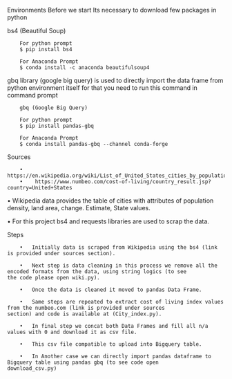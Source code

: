 Environments
Before we start Its necessary to download few packages in python

bs4 (Beautiful Soup)
       
        For python prompt
        $ pip install bs4                         

        For Anaconda Prompt
        $ conda install -c anaconda beautifulsoup4 

gbq library (google big query) is used to directly import the data frame from python environment itself for that you need to           run this command in command prompt

        gbq (Google Big Query)

        For python prompt
        $ pip install pandas-gbq

        For Anaconda Prompt
        $ conda install pandas-gbq --channel conda-forge
        
Sources 

        •	 https://en.wikipedia.org/wiki/List_of_United_States_cities_by_population
        •	 https://www.numbeo.com/cost-of-living/country_result.jsp?country=United+States


•	Wikipedia data provides the table of cities with attributes of population density, land area, change. Estimate, State values.

•	For this project bs4 and requests libraries are used to scrap the data.


Steps

        •	Initially data is scraped from Wikipedia using the bs4 (link is provided under sources section).

        •	Next step is data cleaning in this process we remove all the encoded formats from the data, using string logics (to see                 the code please open wiki.py).

        •	Once the data is cleaned it moved to pandas Data Frame.

        •	Same steps are repeated to extract cost of living index values from the numbeo.com (link is provided under sources                       section) and code is available at (City_index.py).

        •	In final step we concat both Data Frames and fill all n/a values with 0 and download it as csv file.

        •	This csv file compatible to upload into Bigquery table.

        •	In Another case we can directly import pandas dataframe to Bigquery table using pandas gbq (to see code open                             download_csv.py)
